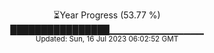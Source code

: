 <p align="center">
⏳Year Progress (53.77 %) <br>
████████████████▁▁▁▁▁▁▁▁▁▁▁▁▁▁ <br>
<sub>Updated: Sun, 16 Jul 2023 06:02:52 GMT</sub>
</p>


